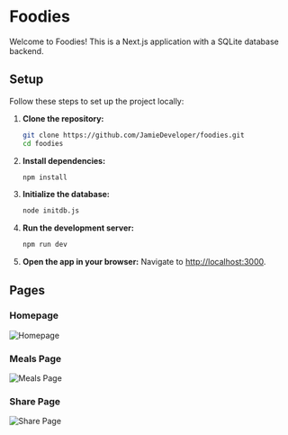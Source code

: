 # Foodies

Welcome to Foodies! This is a Next.js application with a SQLite database backend.

## Setup

Follow these steps to set up the project locally:

1. **Clone the repository:**
   ```sh
   git clone https://github.com/JamieDeveloper/foodies.git
   cd foodies
   ```

2. **Install dependencies:**
   ```sh
   npm install
   ```

3. **Initialize the database:**
   ```sh
   node initdb.js
   ```

4. **Run the development server:**
   ```sh
   npm run dev
   ```

5. **Open the app in your browser:**
   Navigate to [http://localhost:3000](http://localhost:3000).

## Pages

### Homepage
![Homepage](path/to/homepage-image.png)

### Meals Page
![Meals Page](path/to/meals-page-image.png)

### Share Page
![Share Page](path/to/share-page-image.png)
